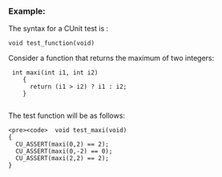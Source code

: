 ### Example:
  The syntax for a CUnit test is :  
  <pre><code>void test_function(void)</code></pre>
  
  Consider a function that returns the maximum of two integers:
  <pre><code> int maxi(int i1, int i2)
    {
      return (i1 > i2) ? i1 : i2;
    }
 </code></pre>
    
 The test function will be as follows:
    
    <pre><code>  void test_maxi(void)
    {
      CU_ASSERT(maxi(0,2) == 2);
      CU_ASSERT(maxi(0,-2) == 0);
      CU_ASSERT(maxi(2,2) == 2);
    } 
</code></pre>

